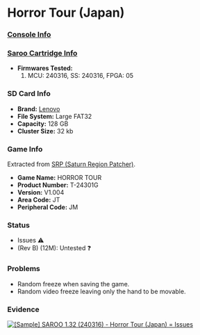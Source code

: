 # Horror Tour (Japan)

### [Console Info](../../../../Info/Consoles/VA13/README.md)

### [Saroo Cartridge Info](../../../../Info/Cartridges/RetroGameParadiseStore/1.32F/README.md)

- <b>Firmwares Tested:</b>
  1. MCU: 240316, SS: 240316, FPGA: 05

### SD Card Info

- <b>Brand:</b> [Lenovo](https://s.click.aliexpress.com/e/_DBowUFx)
- <b>File System:</b> Large FAT32
- <b>Capacity:</b> 128 GB
- <b>Cluster Size:</b> 32 kb

### Game Info

Extracted from [SRP (Saturn Region Patcher)](https://segaxtreme.net/resources/saturn-region-patcher.81/download).

- <b>Game Name:</b> HORROR TOUR
- <b>Product Number:</b> T-24301G
- <b>Version:</b> V1.004
- <b>Area Code:</b> JT
- <b>Peripheral Code:</b> JM

### Status

- Issues :warning:
- (Rev B) (12M): Untested :question:

### Problems

- Random freeze when saving the game.
- Random video freeze leaving only the hand to be movable.

### Evidence

[![[Sample] SAROO 1.32 (240316) - Horror Tour (Japan) = Issues](https://img.youtube.com/vi/vyddAsRrMrU/0.jpg)](https://www.youtube.com/watch?v=vyddAsRrMrU)
